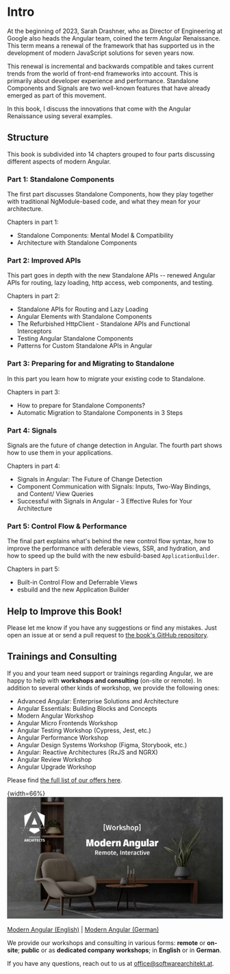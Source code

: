 # Intro

At the beginning of 2023, Sarah Drashner, who as Director of Engineering at Google also heads the Angular team, coined the term Angular Renaissance. This term means a renewal of the framework that has supported us in the development of modern JavaScript solutions for seven years now.

This renewal is incremental and backwards compatible and takes current trends from the world of front-end frameworks into account. This is primarily about developer experience and performance. Standalone Components and Signals are two well-known features that have already emerged as part of this movement.

In this book, I discuss the innovations that come with the Angular Renaissance using several examples. 

## Structure

This book is subdivided into 14 chapters grouped to four parts discussing different aspects of modern Angular.

### Part 1: Standalone Components

The first part discusses Standalone Components, how they play together with traditional NgModule-based code, and what they mean for your architecture.

Chapters in part 1:

- Standalone Components: Mental Model & Compatibility
- Architecture with Standalone Components

### Part 2: Improved APIs

This part goes in depth with the new Standalone APIs -- renewed Angular APIs for routing, lazy loading, http access, web components, and testing.

Chapters in part 2:

- Standalone APIs for Routing and Lazy Loading
- Angular Elements with Standalone Components
- The Refurbished HttpClient - Standalone APIs and Functional Interceptors
- Testing Angular Standalone Components
- Patterns for Custom Standalone APIs in Angular
  
### Part 3: Preparing for and Migrating to Standalone

In this part you learn how to migrate your existing code to Standalone.

Chapters in part 3:

- How to prepare for Standalone Components?
- Automatic Migration to Standalone Components in 3 Steps

### Part 4: Signals

Signals are the future of change detection in Angular. The fourth part shows how to use them in your applications.

Chapters in part 4:

- Signals in Angular: The Future of Change Detection
- Component Communication with Signals: Inputs, Two-Way Bindings, and Content/ View Queries
- Successful with Signals in Angular - 3 Effective Rules for Your Architecture

### Part 5: Control Flow & Performance

The final part explains what's behind the new control flow syntax, how to improve the performance with deferable views, SSR, and hydration, and how to speed up the build with the new esbuild-based `ApplicationBuilder`.

Chapters in part 5:

- Built-in Control Flow and Deferrable Views
- esbuild and the new Application Builder

## Help to Improve this Book!

Please let me know if you have any suggestions or find any mistakes. Just open an issue at or send a pull request to [the book's GitHub repository](https://github.com/manfredsteyer/standalone-book.git).

## Trainings and Consulting

If you and your team need support or trainings regarding Angular, we are happy to help with **workshops and consulting** (on-site or remote). In addition to several other kinds of workshop, we provide the following ones:

- Advanced Angular: Enterprise Solutions and Architecture
- Angular Essentials: Building Blocks and Concepts
- Modern Angular Workshop
- Angular Micro Frontends Workshop
- Angular Testing Workshop (Cypress, Jest, etc.)
- Angular Performance Workshop
- Angular Design Systems Workshop (Figma, Storybook, etc.)
- Angular: Reactive Architectures (RxJS and NGRX)
- Angular Review Workshop
- Angular Upgrade Workshop

Please find [the full list of our offers here](https://www.angulararchitects.io/en/angular-workshops/).

{width=66%}
![Modern Angular Workshop](images/sujet-en.jpg)

[Modern Angular (English)](https://www.angulararchitects.io/en/training/modern-angular-workshop/) | [Modern Angular (German)](https://www.angulararchitects.io/training/modern-angular-workshop/)

We provide our workshops and consulting in various forms: **remote** or **on-site**; **public** or as **dedicated company workshops**; in **English** or in **German**.

If you have any questions, reach out to us at office@softwarearchitekt.at. 